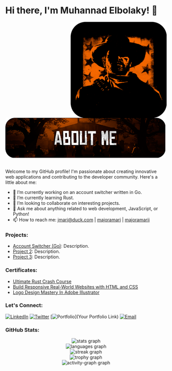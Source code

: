 # Hi there, I'm Muhannad Elbolaky! 👋

<div>
  <img src="https://raw.githubusercontent.com/Majoramari/Majoramari/master/assets/arthur.png" width="300" align="right" />
  <br/>
  <img src="https://raw.githubusercontent.com/Majoramari/Majoramari/master/assets/about_me.png" width="500" />
  <br/>
  <br/>
</div>

Welcome to my GitHub profile! I'm passionate about creating innovative web applications and contributing to the developer community. Here's a little about me:

- 🔭 I’m currently working on an account switcher written in Go.
- 🌱 I’m currently learning Rust.
- 👯 I’m looking to collaborate on interesting projects.
- 💬 Ask me about anything related to web development, JavaScript, or Python!
- 📫 How to reach me: [jmari@duck.com](mailto:jmari@duck.com) | [majoramari](https://www.linkedin.com/in/majoramari) | [majoramarii](https://twitter.com/majoramarii)

### Projects:

- [Account Switcher (Go)](Link): Description.
- [Project 2](Link): Description.
- [Project 3](Link): Description.

### Certificates:

- [Ultimate Rust Crash Course](https://www.udemy.com/certificate/UC-ab9c2538-96e8-46f1-b5ba-4881df11527c/)
- [Build Responsive Real-World Websites with HTML and CSS](https://www.udemy.com/certificate/UC-954e7f44-912a-4485-b407-499b1f5da90e/)
- [Logo Design Mastery In Adobe Illustrator](https://www.udemy.com/certificate/UC-0a3cb28e-621d-4d5d-a6b8-b4ff82d5ba78/)

### Let's Connect:

[![LinkedIn](https://img.shields.io/badge/-LinkedIn-0077B5?style=flat-square&logo=linkedin&logoColor=white)](https://www.linkedin.com/in/majoramari)
[![Twitter](https://img.shields.io/badge/-Twitter-1DA1F2?style=flat-square&logo=twitter&logoColor=white)](https://twitter.com/majoramarii)
[![Portfolio](https://img.shields.io/badge/-Portfolio-000000?style=flat-square)](Your Portfolio Link)
[![Email](https://img.shields.io/badge/-Email-D14836?style=flat-square&logo=gmail&logoColor=white)](mailto:jmari@duck.com)

### GitHub Stats:

<div align="center">
  <img src="https://github-readme-stats.vercel.app/api?username=majoramari&hide_title=false&hide_rank=false&show_icons=true&include_all_commits=true&count_private=true&disable_animations=false&theme=dracula&locale=en&hide_border=false&order=1" height="150" alt="stats graph" /> <br>
  <img src="https://github-readme-stats.vercel.app/api/top-langs?username=majoramari&locale=en&hide_title=false&layout=default%20&card_width=320&langs_count=5&theme=radical&hide_border=false&order=2" height="150" alt="languages graph" /> <br>
  <img src="https://streak-stats.demolab.com?user=majoramari&locale=en&mode=daily&theme=dracula&hide_border=false&border_radius=5&order=3" height="150" alt="streak graph" /> <br>
  <img src="https://github-profile-trophy.vercel.app?username=majoramari&theme=dracula&column=-1&row=1&margin-w=8&margin-h=8&no-bg=false&no-frame=false&order=4" height="150" alt="trophy graph" /> <br>
  <img src="https://github-readme-activity-graph.vercel.app/graph?username=majoramari&radius=16&theme=react&area=true&order=5" height="300" alt="activity-graph graph"  />
</div>

###
